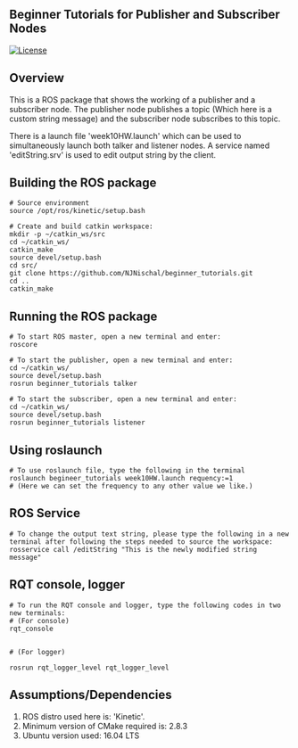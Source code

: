 ## Beginner Tutorials for Publisher and Subscriber Nodes
[![License](https://img.shields.io/badge/License-BSD%203--Clause-blue.svg)](https://opensource.org/licenses/BSD-3-Clause)

## Overview
This is a ROS package that shows the working of a publisher and a subscriber node. The publisher node publishes a topic (Which here is a custom string message) and the subscriber node subscribes to this topic.

There is a launch file 'week10HW.launch' which can be used to simultaneously launch both talker and listener nodes. A service named 'editString.srv' is used to edit output string by the client.


## Building the ROS package
```
# Source environment
source /opt/ros/kinetic/setup.bash

# Create and build catkin workspace:
mkdir -p ~/catkin_ws/src 
cd ~/catkin_ws/ 
catkin_make
source devel/setup.bash
cd src/
git clone https://github.com/NJNischal/beginner_tutorials.git
cd ..
catkin_make

```

## Running the ROS package
```
# To start ROS master, open a new terminal and enter:
roscore

# To start the publisher, open a new terminal and enter:
cd ~/catkin_ws/ 
source devel/setup.bash
rosrun beginner_tutorials talker

# To start the subscriber, open a new terminal and enter:
cd ~/catkin_ws/ 
source devel/setup.bash
rosrun beginner_tutorials listener 
```

## Using roslaunch
```
# To use roslaunch file, type the following in the terminal
roslaunch begineer_tutorials week10HW.launch requency:=1
# (Here we can set the frequency to any other value we like.)
```

## ROS Service
```
# To change the output text string, please type the following in a new terminal after following the steps needed to source the workspace:
rosservice call /editString "This is the newly modified string message"
```

## RQT console, logger
```
# To run the RQT console and logger, type the following codes in two new terminals:
# (For console)
rqt_console


# (For logger)

rosrun rqt_logger_level rqt_logger_level
```


## Assumptions/Dependencies
1) ROS distro used here is: 'Kinetic'. 
2) Minimum version of CMake required is: 2.8.3
3) Ubuntu version used: 16.04 LTS
